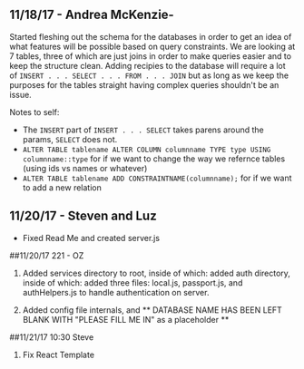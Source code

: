 ## 11/18/17 - Andrea McKenzie- 
Started fleshing out the schema for the databases in order to get an idea of what features will be possible based on query constraints. We are looking at 7 tables, three of which are just joins in order to make queries easier and to keep the structure clean. Adding recipies to the database will require a lot of `INSERT . . . SELECT . . . FROM . . . JOIN` but as long as we keep the purposes for the tables straight having complex queries shouldn't be an issue. 

Notes to self:
- The `INSERT` part of `INSERT . . . SELECT` takes parens around the params, `SELECT` does not. 
- `ALTER TABLE tablename ALTER COLUMN columnname TYPE type USING columnname::type` for if we want to change the way we refernce tables (using ids vs names or whatever)
- `ALTER TABLE tablename ADD CONSTRAINTNAME(columnname);` for if we want to add a new relation

## 11/20/17 - Steven and Luz
- Fixed Read Me and created server.js 

##11/20/17 221 - OZ

1.  Added services directory to root, inside of which: added auth directory, inside of which: added three files: local.js, passport.js, and authHelpers.js to handle authentication on server.

2. Added config file internals, and
** DATABASE NAME HAS BEEN LEFT BLANK WITH "PLEASE FILL ME IN" as a placeholder **

##11/21/17 10:30 Steve
1. Fix React Template
